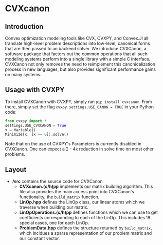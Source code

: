 # CVXcanon

## Introduction
Convex optimization modeling tools like CVX, CVXPY, and Convex.Jl all translate high-level problem descriptions into low-level, canonical forms that are then passed to an backend solver. We introduce CVXCanon, a software package that factors out the common operations that all such modeling systems perform into a single library with a simple C interface. CVXCanon not only removes the need to reimplement this canonicalization process in new languages, but also provides significant performance gains on many systems.


## Usage with CVXPY
To install CVXCanon with CVXPY, simply run ```pip install cvxcanon```. From there, simply set the flag ```cvxpy.settings.USE_CANON = TRUE``` in your Python code:

``` python
from cvxpy import *
settings.USE_CVXCANON = True
x = Variable()
Minimize(x, [x == 0]).solve()
```
Note that on the use of CVXPY's Parameters is currently disabled in CVXCanon. One can expect a 2 - 4x  reduction in solve time on most other problems.


## Layout
- **/src** contains the source code for CVXCanon
	- **CVXcanon.(c/h)pp** implements our matrix building algorithm. This file also provides the main access point into CVXCanon's functionality, the ```build_matrix``` function.
	-  **LinOp.hpp** defines the LinOp class, our linear atoms which we traverse when building our matrix.
	- **LinOpOperations.(c/h)pp** defines functions which we can use to get coefficients corresponding to each of the LinOp. This includes 18 special cases, one for each LinOp.
    - **ProblemData.hpp** defines the structure returned by ```build_matrix```, which incldues a sparse representation of our problem matrix and our constant vector. 






